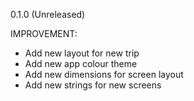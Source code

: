 0.1.0 (Unreleased)

IMPROVEMENT:
* Add new layout for new trip
* Add new app colour theme
* Add new dimensions for screen layout
* Add new strings for new screens
